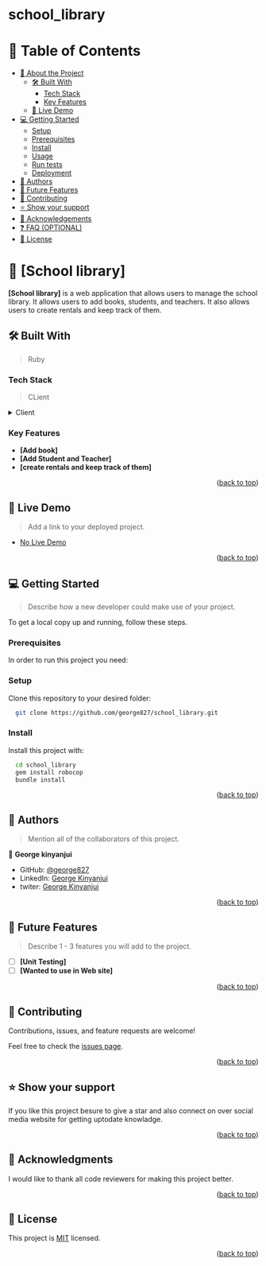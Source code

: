 # school_library

<a name="readme-top"></a>

# 📗 Table of Contents

- [📖 About the Project](#about-project)
  - [🛠 Built With](#built-with)
    - [Tech Stack](#tech-stack)
    - [Key Features](#key-features)
  - [🚀 Live Demo](#live-demo)
- [💻 Getting Started](#getting-started)
  - [Setup](#setup)
  - [Prerequisites](#prerequisites)
  - [Install](#install)
  - [Usage](#usage)
  - [Run tests](#run-tests)
  - [Deployment](#triangular_flag_on_post-deployment)
- [👥 Authors](#authors)
- [🔭 Future Features](#future-features)
- [🤝 Contributing](#contributing)
- [⭐️ Show your support](#support)
- [🙏 Acknowledgements](#acknowledgements)
- [❓ FAQ (OPTIONAL)](#faq)
- [📝 License](#license)


# 📖 [School library] <a name="about-project"></a>

**[School library]** is a web application that allows users to manage the school library. It allows users to add books, students, and teachers. It also allows users to create rentals and keep track of them.


## 🛠 Built With <a name="built-with"></a>

> Ruby

### Tech Stack <a name="tech-stack"></a>

> CLient

<details>
  <summary>Client</summary>
  <ul>
    <li><a href="https://docs.rubocop.org/">Ruby</a></li>
  </ul>
</details>


### Key Features <a name="key-features"></a>

- **[Add book]**
- **[Add Student and Teacher]**
- **[create rentals and keep track of them]**

<p align="right">(<a href="#readme-top">back to top</a>)</p>


## 🚀 Live Demo <a name="live-demo"></a>

> Add a link to your deployed project.

- [No Live Demo]()

<p align="right">(<a href="#readme-top">back to top</a>)</p>


## 💻 Getting Started <a name="getting-started"></a>

> Describe how a new developer could make use of your project.

To get a local copy up and running, follow these steps.

### Prerequisites

In order to run this project you need:



### Setup

Clone this repository to your desired folder:


```sh
  git clone https://github.com/george827/school_library.git
```

### Install

Install this project with:


```sh
  cd school_library
  gem install robocop
  bundle install
```




<p align="right">(<a href="#readme-top">back to top</a>)</p>



## 👥 Authors <a name="authors"></a>

> Mention all of the collaborators of this project.

👤 **George kinyanjui**

- GitHub: [@george827](https://github.com/george827)
- LinkedIn: [George Kinyanjui](https://www.linkedin.com/in/georgekinyanjui/)
- twiter: [George Kinyanjui](https://twitter.com/geok8376)

<p align="right">(<a href="#readme-top">back to top</a>)</p>


## 🔭 Future Features <a name="future-features"></a>

> Describe 1 - 3 features you will add to the project.

- [ ] **[Unit Testing]**
- [ ] **[Wanted to use in Web site]**

<p align="right">(<a href="#readme-top">back to top</a>)</p>

## 🤝 Contributing <a name="contributing"></a>

Contributions, issues, and feature requests are welcome!

Feel free to check the [issues page](https://github.com/george827/school_library/issues).

<p align="right">(<a href="#readme-top">back to top</a>)</p>

<!-- SUPPORT -->

## ⭐️ Show your support <a name="support"></a>

If you like this project besure to give a star and also connect on over social media website for getting uptodate knowladge.

<p align="right">(<a href="#readme-top">back to top</a>)</p>

<!-- ACKNOWLEDGEMENTS -->

## 🙏 Acknowledgments <a name="acknowledgements"></a>

I would like to thank all code reviewers for making this project better.

<p align="right">(<a href="#readme-top">back to top</a>)</p>

<!-- LICENSE -->

## 📝 License <a name="license"></a>

This project is [MIT](https://github.com/george827/school_library/blob/dev/LICENSE) licensed.

<p align="right">(<a href="#readme-top">back to top</a>)</p>